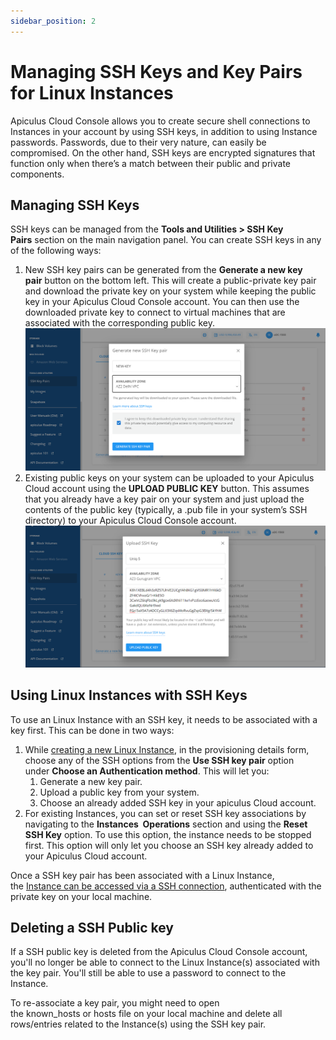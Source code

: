 ```yaml
---
sidebar_position: 2
---
```

# Managing SSH Keys and Key Pairs for Linux Instances

Apiculus Cloud Console allows you to create secure shell connections to Instances in your account by using SSH keys, in addition to using Instance passwords. Passwords, due to their very nature, can easily be compromised. On the other hand, SSH keys are encrypted signatures that function only when there’s a match between their public and private components.
## Managing SSH Keys

SSH keys can be managed from the **Tools and Utilities > SSH Key Pairs** section on the main navigation panel. You can create SSH keys in any of the following ways:

1. New SSH key pairs can be generated from the **Generate a new key pair** button on the bottom left. This will create a public-private key pair and download the private key on your system while keeping the public key in your Apiculus Cloud Console account. You can then use the downloaded private key to connect to virtual machines that are associated with the corresponding public key.
	![SSH Keys and Key Pairs for Linux Instances](img/SSHKeysandKeyPairs1.png)
2. Existing public keys on your system can be uploaded to your Apiculus Cloud account using the **UPLOAD PUBLIC KEY** button. This assumes that you already have a key pair on your system and just upload the contents of the public key (typically, a .pub file in your system’s SSH directory) to your Apiculus Cloud Console account.
	![SSH Keys and Key Pairs for Linux Instances](img/SSHKeysandKeyPairs2.png)

## Using Linux Instances with SSH Keys

To use an Linux Instance with an SSH key, it needs to be associated with a key first. This can be done in two ways:

1. While [creating a new Linux Instance](/docs/Subscribers/Compute/LinuxInstances/CreatingLinuxInstances), in the provisioning details form, choose any of the SSH options from the **Use SSH key pair** option under **Choose an Authentication method**. This will let you:
    1. Generate a new key pair.
    2. Upload a public key from your system.
    3. Choose an already added SSH key in your apiculus Cloud account.
2. For existing Instances, you can set or reset SSH key associations by navigating to the **Instances  Operations** section and using the **Reset SSH Key** option. To use this option, the instance needs to be stopped first. This option will only let you choose an SSH key already added to your Apiculus Cloud account.

Once a SSH key pair has been associated with a Linux Instance, the [Instance can be accessed via a SSH connection](/docs/Subscribers/Compute/LinuxInstances/ConnectingtoaLinuxInstance), authenticated with the private key on your local machine.

## Deleting a SSH Public key

If a SSH public key is deleted from the Apiculus Cloud Console account, you'll no longer be able to connect to the Linux Instance(s) associated with the key pair. You'll still be able to use a password to connect to the Instance.

To re-associate a key pair, you might need to open the known_hosts or hosts file on your local machine and delete all rows/entries related to the Instance(s) using the SSH key pair.



